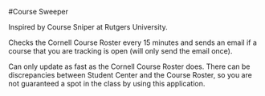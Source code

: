 #Course Sweeper

Inspired by Course Sniper at Rutgers University.

Checks the Cornell Course Roster every 15 minutes and sends an email if a course that you are tracking is open (will only send the email once).

Can only update as fast as the Cornell Course Roster does.  There can be discrepancies between Student Center and the Course Roster, so you are not guaranteed a spot in the class by using this application.
